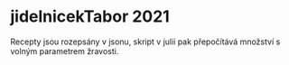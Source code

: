# jidelnicekTabor 2021
Recepty jsou rozepsány v jsonu, skript v julii pak přepočítává množství s volným parametrem žravosti.
